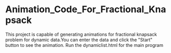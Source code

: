 # Animation_Code_For_Fractional_Knapsack
This project is capable of generating animations for fractional knapsack problem for dynamic data.You can enter the data and click the "Start" button to see the animation.
Run the dynamiclist.html for the main program
